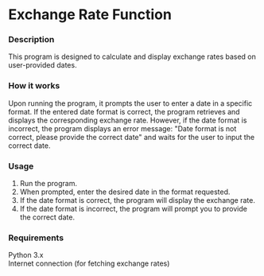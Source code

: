 # Exchange Rate Function
### Description
This program is designed to calculate and display exchange rates based on user-provided dates.

### How it works
Upon running the program, it prompts the user to enter a date in a specific format. If the entered date format is correct, the program retrieves and displays the corresponding exchange rate. However, if the date format is incorrect, the program displays an error message: "Date format is not correct, please provide the correct date" and waits for the user to input the correct date.

### Usage
1. Run the program.<br />
2. When prompted, enter the desired date in the format requested.<br />
3. If the date format is correct, the program will display the exchange rate.<br />
4. If the date format is incorrect, the program will prompt you to provide the correct date.

### Requirements
Python 3.x<br />
Internet connection (for fetching exchange rates)


